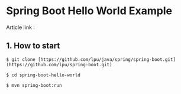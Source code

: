 # Spring Boot Hello World Example

Article link : 

## 1. How to start
```
$ git clone [https://github.com/lpu/java/spring/spring-boot.git] (https://github.com/lpu/spring-boot.git)

$ cd spring-boot-hello-world

$ mvn spring-boot:run

```
